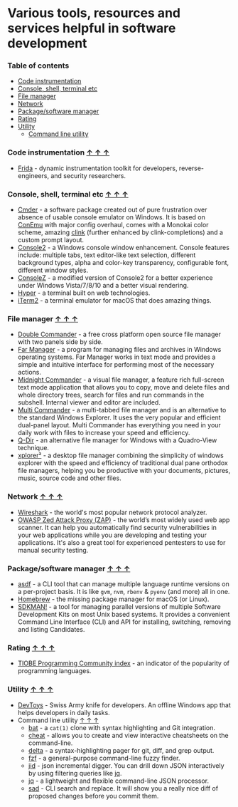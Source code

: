 # Various tools, resources and services helpful in software development

### Table of contents <a name="toc"></a>
* [Code instrumentation](#code-instrument)
* [Console, shell, terminal etc](#console)
* [File manager](#file-manager)
* [Network](#net)
* [Package/software manager](#package-manager)
* [Rating](#rating)
* [Utility](#util)
    - [Command line utility](#cl-util)

### Code instrumentation <a name="code-instrument"></a> [&#x2191;&nbsp;&#x2191;&nbsp;&#x2191;](#toc)

* [Frida](https://frida.re/) - dynamic instrumentation toolkit for developers, reverse-engineers, and security researchers.

### Console, shell, terminal etc <a name="console"></a> [&#x2191;&nbsp;&#x2191;&nbsp;&#x2191;](#toc)
* [Cmder](https://cmder.net/) - a software package created out of pure frustration over absence of usable console emulator on Windows. It is based on [ConEmu](https://conemu.github.io/) with major config overhaul, comes with a Monokai color scheme, amazing [clink](https://github.com/mridgers/clink) (further enhanced by clink-completions) and a custom prompt layout.
* [Console2](https://sourceforge.net/projects/console/) - a Windows console window enhancement. Console features include: multiple tabs, text editor-like text selection, different background types, alpha and color-key transparency, configurable font, different window styles.
* [ConsoleZ](https://github.com/cbucher/console) - a modified version of Console2 for a better experience under Windows Vista/7/8/10 and a better visual rendering.
* [Hyper](https://hyper.is/) - a terminal built on web technologies.
* [iTerm2](https://www.iterm2.com/) - a terminal emulator for macOS that does amazing things.

### File manager <a name="file-manager"></a> [&#x2191;&nbsp;&#x2191;&nbsp;&#x2191;](#toc)
* [Double Commander](https://doublecmd.sourceforge.io/) - a free cross platform open source file manager with two panels side by side.
* [Far Manager](https://www.farmanager.com/) - a program for managing files and archives in Windows operating systems. Far Manager works in text mode and provides a simple and intuitive interface for performing most of the necessary actions.
* [Midnight Commander](https://midnight-commander.org/) - a visual file manager, a feature rich full-screen text mode application that allows you to copy, move and delete files and whole directory trees, search for files and run commands in the subshell. Internal viewer and editor are included.
* [Multi Commander](http://multicommander.com/) - a multi-tabbed file manager and is an alternative to the standard Windows Explorer. It uses the very popular and efficient dual-panel layout. Multi Commander has everything you need in your daily work with files to increase your speed and efficiency.
* [Q-Dir](https://www.softwareok.com/?seite=Freeware/Q-Dir) - an alternative file manager for Windows with a Quadro-View technique.
* [xplorer²](https://www.zabkat.com/) - a desktop file manager combining the simplicity of windows explorer with the speed and efficiency of traditional dual pane orthodox file managers, helping you be productive with your documents, pictures, music, source code and other files.

### Network <a name="net"></a> [&#x2191;&nbsp;&#x2191;&nbsp;&#x2191;](#toc)
* [Wireshark](https://www.wireshark.org/) - the world's most popular network protocol analyzer.
* [OWASP Zed Attack Proxy (ZAP)](https://www.zaproxy.org/) - the world’s most widely used web app scanner. It can help you automatically find security vulnerabilities in your web applications while you are developing and testing your applications. It's also a great tool for experienced pentesters to use for manual security testing.

### Package/software manager <a name="package-manager"></a> [&#x2191;&nbsp;&#x2191;&nbsp;&#x2191;](#toc)
* [asdf](https://asdf-vm.com/) - a CLI tool that can manage multiple language runtime versions on a per-project basis. It is like `gvm`, `nvm`, `rbenv` & `pyenv` (and more) all in one.
* [Homebrew](https://brew.sh/) - the missing package manager for macOS (or Linux).
* [SDKMAN!](https://sdkman.io/) - a tool for managing parallel versions of multiple Software Development Kits on most Unix based systems. It provides a convenient Command Line Interface (CLI) and API for installing, switching, removing and listing Candidates.

### Rating <a name="rating"></a> [&#x2191;&nbsp;&#x2191;&nbsp;&#x2191;](#toc)
* [TIOBE Programming Community index](https://www.tiobe.com/tiobe-index/) - an indicator of the popularity of programming languages.

### Utility <a name="util"></a> [&#x2191;&nbsp;&#x2191;&nbsp;&#x2191;](#toc)
* [DevToys](https://devtoys.app/) - Swiss Army knife for developers. An offline Windows app that helps developers in daily tasks.
* Command line utility <a name="cl-util"></a> [&#x2191;&nbsp;&#x2191;&nbsp;&#x2191;](#toc)
    - [bat](https://github.com/sharkdp/bat) - a `cat(1)` clone with syntax highlighting and Git integration.
    - [cheat](https://github.com/cheat/cheat) - allows you to create and view interactive cheatsheets on the command-line.
    - [delta](https://github.com/dandavison/delta) - a syntax-highlighting pager for git, diff, and grep output.
    - [fzf](https://github.com/junegunn/fzf) - a general-purpose command-line fuzzy finder.
    - [jid](https://github.com/simeji/jid) - json incremental digger. You can drill down JSON interactively by using filtering queries like [jq](https://stedolan.github.io/jq/).
    - [jq](https://stedolan.github.io/jq/) - a lightweight and flexible command-line JSON processor.
    - [sad](https://github.com/ms-jpq/sad) - CLI search and replace. It will show you a really nice diff of proposed changes before you commit them.
